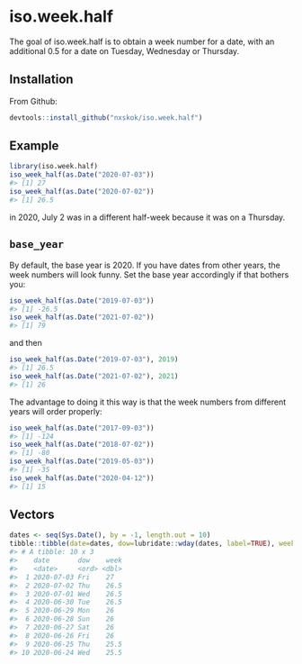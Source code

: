 
<!-- README.md is generated from README.Rmd. Please edit that file -->

# iso.week.half

<!-- badges: start -->

<!-- badges: end -->

The goal of iso.week.half is to obtain a week number for a date, with an
additional 0.5 for a date on Tuesday, Wednesday or Thursday.

## Installation

From Github:

``` r
devtools::install_github("nxskok/iso.week.half")
```

## Example

``` r
library(iso.week.half)
iso_week_half(as.Date("2020-07-03"))
#> [1] 27
iso_week_half(as.Date("2020-07-02"))
#> [1] 26.5
```

in 2020, July 2 was in a different half-week because it was on a
Thursday.

## `base_year`

By default, the base year is 2020. If you have dates from other years,
the week numbers will look funny. Set the base year accordingly if that
bothers you:

``` r
iso_week_half(as.Date("2019-07-03"))
#> [1] -26.5
iso_week_half(as.Date("2021-07-02"))
#> [1] 79
```

and then

``` r
iso_week_half(as.Date("2019-07-03"), 2019)
#> [1] 26.5
iso_week_half(as.Date("2021-07-02"), 2021)
#> [1] 26
```

The advantage to doing it this way is that the week numbers from
different years will order properly:

``` r
iso_week_half(as.Date("2017-09-03"))
#> [1] -124
iso_week_half(as.Date("2018-07-02"))
#> [1] -80
iso_week_half(as.Date("2019-05-03"))
#> [1] -35
iso_week_half(as.Date("2020-04-12"))
#> [1] 15
```

## Vectors

``` r
dates <- seq(Sys.Date(), by = -1, length.out = 10)
tibble::tibble(date=dates, dow=lubridate::wday(dates, label=TRUE), week=iso_week_half(dates))
#> # A tibble: 10 x 3
#>    date       dow    week
#>    <date>     <ord> <dbl>
#>  1 2020-07-03 Fri    27  
#>  2 2020-07-02 Thu    26.5
#>  3 2020-07-01 Wed    26.5
#>  4 2020-06-30 Tue    26.5
#>  5 2020-06-29 Mon    26  
#>  6 2020-06-28 Sun    26  
#>  7 2020-06-27 Sat    26  
#>  8 2020-06-26 Fri    26  
#>  9 2020-06-25 Thu    25.5
#> 10 2020-06-24 Wed    25.5
```
